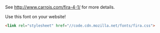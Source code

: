 See http://www.carrois.com/fira-4-1/ for more details.

Use this font on your website!

```html
<link rel="stylesheet" href="//code.cdn.mozilla.net/fonts/fira.css">
```

